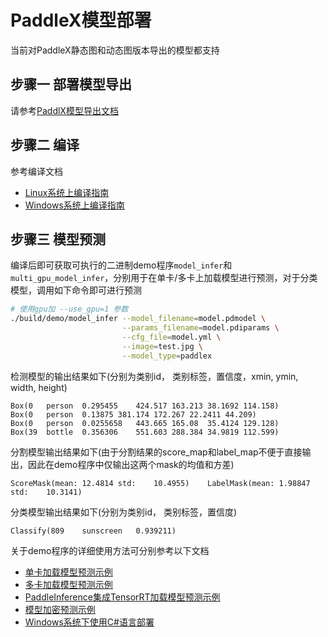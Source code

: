 # PaddleX模型部署

当前对PaddleX静态图和动态图版本导出的模型都支持


## 步骤一 部署模型导出

请参考[PaddlX模型导出文档](https://github.com/PaddlePaddle/PaddleX/blob/develop/docs/apis/export_model.md)


## 步骤二 编译

参考编译文档

- [Linux系统上编译指南](../compile/paddle/linux.md)
- [Windows系统上编译指南](../compile/paddle/windows.md)


## 步骤三 模型预测

编译后即可获取可执行的二进制demo程序`model_infer`和`multi_gpu_model_infer`，分别用于在单卡/多卡上加载模型进行预测，对于分类模型，调用如下命令即可进行预测

```sh
# 使用gpu加 --use_gpu=1 参数
./build/demo/model_infer --model_filename=model.pdmodel \
                         --params_filename=model.pdiparams \
                         --cfg_file=model.yml \
                         --image=test.jpg \
                         --model_type=paddlex
```

检测模型的输出结果如下(分别为类别id， 类别标签，置信度，xmin, ymin, width, height)

```
Box(0   person  0.295455    424.517 163.213 38.1692 114.158)
Box(0   person  0.13875 381.174 172.267 22.2411 44.209)
Box(0   person  0.0255658   443.665 165.08  35.4124 129.128)
Box(39  bottle  0.356306    551.603 288.384 34.9819 112.599)
```

分割模型输出结果如下(由于分割结果的score_map和label_map不便于直接输出，因此在demo程序中仅输出这两个mask的均值和方差)

```
ScoreMask(mean: 12.4814 std:    10.4955)    LabelMask(mean: 1.98847 std:    10.3141)
```

分类模型输出结果如下(分别为类别id， 类别标签，置信度)

```
Classify(809    sunscreen   0.939211)
```

关于demo程序的详细使用方法可分别参考以下文档

- [单卡加载模型预测示例](../demo/model_infer.md)
- [多卡加载模型预测示例](../demo/multi_gpu_model_infer.md)
- [PaddleInference集成TensorRT加载模型预测示例](../demo/tensorrt_infer.md)
- [模型加密预测示例](./docs/demo/decrypt_infer.md)
- [Windows系统下使用C#语言部署](../../../../examples/C#_deploy/)
